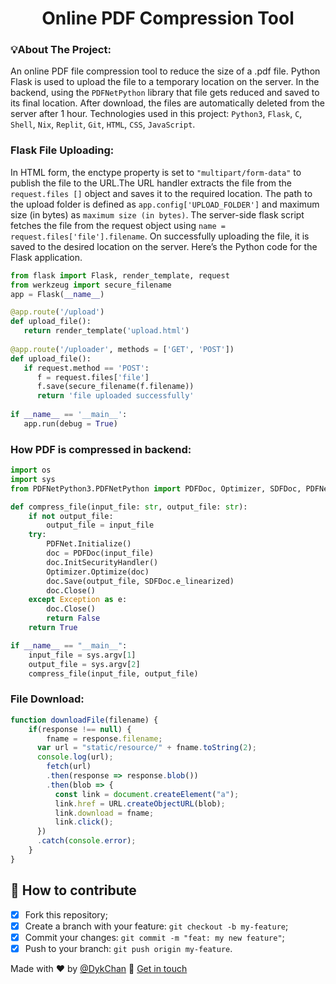<!-- Author: Dyk Chan -->

<div align="center">
  <h1>Online PDF Compression Tool </h1>
</div>

### 💡About The Project:

An online PDF file compression tool to reduce the size of a .pdf file. Python Flask is used to upload the file to a temporary location on the server. 
In the backend, using the ```PDFNetPython``` library that file gets reduced and saved to its final location. After download, the files are automatically deleted from the server after 1 hour. Technologies used in this project: ```Python3```, ```Flask```, ```C```, ```Shell```, ```Nix```, ```Replit```, ```Git```, ```HTML```, ```CSS```, ```JavaScript```.


### Flask File Uploading:
 In HTML form, the enctype property is set to ```"multipart/form-data"``` to publish the file to the URL.The URL handler extracts the file from the ```request.files []``` object and saves it to the required location. The path to the upload folder is defined as ```app.config['UPLOAD_FOLDER']``` and maximum size (in bytes) as 
```maximum size (in bytes)```.
The server-side flask script fetches the file from the request object using ```name = request.files['file'].filename```.
On successfully uploading the file, it is saved to the desired location on the server.
Here’s the Python code for the Flask application.
```python
from flask import Flask, render_template, request
from werkzeug import secure_filename
app = Flask(__name__)

@app.route('/upload')
def upload_file():
   return render_template('upload.html')
	
@app.route('/uploader', methods = ['GET', 'POST'])
def upload_file():
   if request.method == 'POST':
      f = request.files['file']
      f.save(secure_filename(f.filename))
      return 'file uploaded successfully'
		
if __name__ == '__main__':
   app.run(debug = True)
```


### How PDF is compressed in backend:
```python
import os
import sys
from PDFNetPython3.PDFNetPython import PDFDoc, Optimizer, SDFDoc, PDFNet

def compress_file(input_file: str, output_file: str):
    if not output_file:
        output_file = input_file
    try:
        PDFNet.Initialize()
        doc = PDFDoc(input_file)
        doc.InitSecurityHandler()
        Optimizer.Optimize(doc)
        doc.Save(output_file, SDFDoc.e_linearized)
        doc.Close()
    except Exception as e:
        doc.Close()
        return False
    return True

if __name__ == "__main__":
    input_file = sys.argv[1]
    output_file = sys.argv[2]
    compress_file(input_file, output_file)
```

### File Download:
```js
function downloadFile(filename) {
	if(response !== null) {
		fname = response.filename;
	  var url = "static/resource/" + fname.toString(2);
	  console.log(url);
	    fetch(url)
	    .then(response => response.blob())
	    .then(blob => {
	      const link = document.createElement("a");
	      link.href = URL.createObjectURL(blob);
	      link.download = fname;
	      link.click();
	  })
	  .catch(console.error);
	}
}
```


## 🤔 How to contribute

- [x] Fork this repository;
- [x] Create a branch with your feature: `git checkout -b my-feature`;
- [x] Commit your changes: `git commit -m "feat: my new feature"`;
- [x] Push to your branch: `git push origin my-feature`.

Made with ❤️ by [@DykChan](https://github.com/Dykchan228) :wave: [Get in touch](dyk.chan228@gmail.com)
